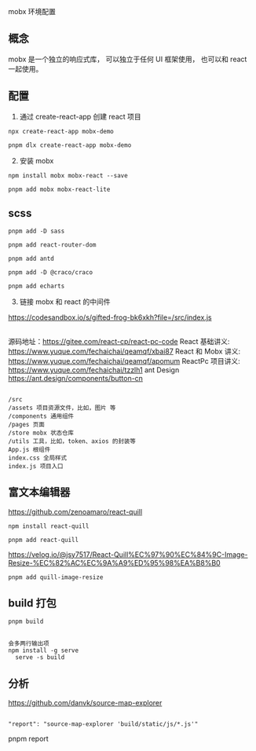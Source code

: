 mobx 环境配置

## 概念

mobx 是一个独立的响应式库， 可以独立于任何 UI 框架使用， 也可以和 react 一起使用。

## 配置

1. 通过 create-react-app 创建 react 项目

```
npx create-react-app mobx-demo

pnpm dlx create-react-app mobx-demo
```

2. 安装 mobx

```
npm install mobx mobx-react --save

pnpm add mobx mobx-react-lite

```

## scss

```
pnpm add -D sass

pnpm add react-router-dom

pnpm add antd

pnpm add -D @craco/craco

pnpm add echarts
```

3. 链接 mobx 和 react 的中间件

https://codesandbox.io/s/gifted-frog-bk6xkh?file=/src/index.js

##

源码地址：https://gitee.com/react-cp/react-pc-code
React 基础讲义: https://www.yuque.com/fechaichai/qeamqf/xbai87
React 和 Mobx 讲义: https://www.yuque.com/fechaichai/qeamqf/apomum
ReactPc 项目讲义: https://www.yuque.com/fechaichai/tzzlh1
ant Design https://ant.design/components/button-cn

```

/src
/assets 项目资源文件，比如，图片 等
/components 通用组件
/pages 页面
/store mobx 状态仓库
/utils 工具，比如，token、axios 的封装等
App.js 根组件
index.css 全局样式
index.js 项目入口

```

## 富文本编辑器

https://github.com/zenoamaro/react-quill

```
npm install react-quill

pnpm add react-quill
```

https://velog.io/@jsy7517/React-Quill%EC%97%90%EC%84%9C-Image-Resize-%EC%82%AC%EC%9A%A9%ED%95%98%EA%B8%B0

```
pnpm add quill-image-resize
```

## build 打包

```
pnpm build


会多两行输出项
npm install -g serve
  serve -s build
```

## 分析

https://github.com/danvk/source-map-explorer

```

"report": "source-map-explorer 'build/static/js/*.js'"
```

pnpm report
